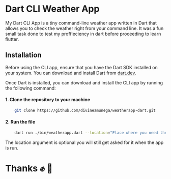 # Dart CLI Weather App

My Dart CLI App is a tiny command-line weather app written in Dart that allows you to check the weather right from your command line.
It was a fun small task done to test my proffieciency in dart before proceeding to learn flutter.

## Installation

Before using the CLI app, ensure that you have the Dart SDK installed on your system. You can download and install Dart from [dart.dev](https://dart.dev/get-dart).

Once Dart is installed, you can download and install the CLI app by running the following command:

#### 1. Clone the repository to your machine

```sh
    git clone https://github.com/divineamunega/weatherapp-dart.git
```

#### 2. Run the file

```sh
    dart run ./bin/weatherapp.dart --location="Place where you need the weather"
```

The location argument is optional you will still get asked for it when the app is run.

<h1>Thanks ✊ 👊</h1>
